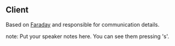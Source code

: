 ##  Client

Based on [Faraday](https://github.com/lostisland/faraday) and responsible for communication details.

note:
    Put your speaker notes here.
    You can see them pressing 's'.
